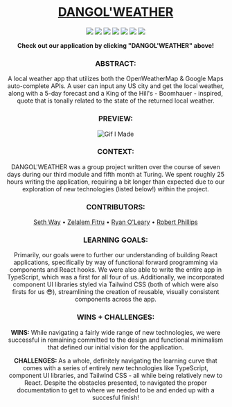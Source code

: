 <h1 align="center">
  <a href="https://dangol-weather.vercel.app">DANGOL'WEATHER</a>
</h1>

<p align="center">
  <img src="https://img.shields.io/badge/React-20232A?style=for-the-badge&logo=react&logoColor=61DAFB" />
  <img src="https://img.shields.io/badge/React_Router-CA4245?style=for-the-badge&logo=react-router&logoColor=white" />
  <img src="https://img.shields.io/badge/TypeScript-3178C6.svg?style=for-the-badge&logo=TypeScript&logoColor=white" />
  <img src="https://img.shields.io/badge/JavaScript-F7DF1E?style=for-the-badge&logo=javascript&logoColor=black" />
  <img src="https://img.shields.io/badge/Vite-646CFF.svg?style=for-the-badge&logo=Vite&logoColor=white" />
  <img src="https://img.shields.io/badge/Tailwind%20CSS-06B6D4.svg?style=for-the-badge&logo=Tailwind-CSS&logoColor=white" />
  <img src="https://img.shields.io/badge/Cypress-17202C?style=for-the-badge&logo=cypress&logoColor=white" />
</p>


<div align="center">
  <strong>Check out our application by clicking "DANGOL'WEATHER" above!</strong>
</div>

### <div align="center">ABSTRACT:</div>
[//]: <> (Briefly describe what you built and its features. What problem is the app solving? How does this application solve that problem?)
<div align="center">A local weather app that utilizes both the OpenWeatherMap & Google Maps auto-complete APIs. A user can input any US city and get the local weather, along with a 5-day forecast and a King of the Hill's - Boomhauer - inspired, quote that is tonally related to the state of the returned local weather.</div>

### <div align="center">PREVIEW:</div>
<div align="center">
  <img src="https://media.giphy.com/media/R9AX3mKTy44ZnzEqDn/giphy.gif" alt="Gif I Made">
</div>

### <div align="center">CONTEXT:</div>
<div align="center">DANGOL'WEATHER was a group project written over the course of seven days during our third module and fifth month at Turing. We spent roughly 25 hours writing the application, requiring a bit longer than expected due to our exploration of new technologies (listed below!) within the project.</div>

### <div align="center">CONTRIBUTORS:</div>
<div align="center">
  <a href="https://github.com/seth-way">Seth Way</a> • 
  <a href="https://github.com/ZTFitru">Zelalem Fitru</a> • 
  <a href="https://github.com/ROlearyPro">Ryan O'Leary</a> • 
  <a href="https://github.com/robert-phillips33">Robert Phillips</a>
</div>

### <div align="center">LEARNING GOALS:</div>
<div align="center">Primarily, our goals were to further our understanding of building React applications, specifically by way of functional forward programming via components and React hooks. We were also able to write the entire app in TypeScript, which was a first for all four of us. Additionally, we incorporated component UI libraries styled via Tailwind CSS (both of which were also firsts for us 😎), streamlining the creation of reusable, visually consistent components across the app.</div>

### <div align="center">WINS + CHALLENGES:</div>
[//]: <> (What are 2-3 wins you have from this project? What were some challenges you faced - and how did you get over them?)
<div align="center">
  <p><strong>WINS: </strong>While navigating a fairly wide range of new technologies, we were successful in remaining committed to the design and functional minimalism that defined our initial vision for the application.</p>

  <p><strong>CHALLENGES: </strong>As a whole, definitely navigating the learning curve that comes with a series of entirely new technologies like TypeScript, component UI libraries, and Tailwind CSS - all while being relatively new to React. Despite the obstacles presented, to navigated the proper documentation to get to where we needed to be and ended up with a succesful finish!</p>
</div>
